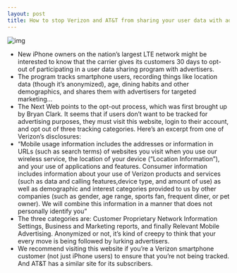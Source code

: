 ```yaml
---
layout: post
title: How to stop Verizon and AT&T from sharing your user data with advertisers
---
```

![img](http://media.idownloadblog.com/wp-content/uploads/2011/12/carrier-iq-e1322732864860.jpg)
* New iPhone owners on the nation’s largest LTE network might be interested to know that the carrier gives its customers 30 days to opt-out of participating in a user data sharing program with advertisers.
* The program tracks smartphone users, recording things like location data (though it’s anonymized), age, dining habits and other demographics, and shares them with advertisers for targeted marketing…
* The Next Web points to the opt-out process, which was first brought up by Bryan Clark. It seems that if users don’t want to be tracked for advertising purposes, they must visit this website, login to their account, and opt out of three tracking categories. Here’s an excerpt from one of Verizon’s disclosures:
* “Mobile usage information includes the addresses or information in URLs (such as search terms) of websites you visit when you use our wireless service, the location of your device (“Location Information”), and your use of applications and features. Consumer information includes information about your use of Verizon products and services (such as data and calling features,device type, and amount of use) as well as demographic and interest categories provided to us by other companies (such as gender, age range, sports fan, frequent diner, or pet owner). We will combine this information in a manner that does not personally identify you”
* The three categories are: Customer Proprietary Network Information Settings, Business and Marketing reports, and finally Relevant Mobile Advertising. Anonymized or not, it’s kind of creepy to think that your every move is being followed by lurking advertisers.
* We recommend visiting this website if you’re a Verizon smartphone customer (not just iPhone users) to ensure that you’re not being tracked. And AT&T has a similar site for its subscribers.

